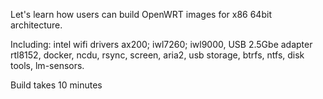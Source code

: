 Let's learn how users can build OpenWRT images for x86 64bit architecture.

Including: 
intel wifi drivers ax200; iwl7260; iwl9000, USB 2.5Gbe adapter rtl8152, docker, ncdu, rsync, screen, aria2, usb storage, btrfs, ntfs, disk tools, lm-sensors. 

Build takes 10 minutes
